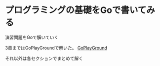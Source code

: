 # プログラミングの基礎をGoで書いてみる

演習問題をGoで解いていく

3章まではGoPlayGroundで解いた。
[GoPlayGround](https://go.dev/play/p/YLWf9crvCTW)

それ以外は各セクションでまとめて解く